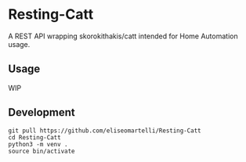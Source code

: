 # Resting-Catt
A REST API wrapping skorokithakis/catt intended for Home Automation usage.

## Usage

WIP

## Development
```
git pull https://github.com/eliseomartelli/Resting-Catt
cd Resting-Catt
python3 -m venv .
source bin/activate
```